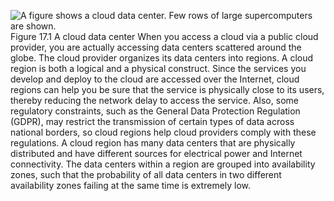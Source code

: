 ![A figure shows a cloud data center. Few rows of large supercomputers are shown.](graphics/17fig01.jpg) Figure 17.1 A cloud data center When you access a cloud via a public cloud provider, you are actually accessing data centers scattered around the globe. The cloud provider organizes its data centers into regions. A cloud region is both a logical and a physical construct. Since the services you develop and deploy to the cloud are accessed over the Internet, cloud regions can help you be sure that the service is physically close to its users, thereby reducing the network delay to access the service. Also, some regulatory constraints, such as the General Data Protection Regulation (GDPR), may restrict the transmission of certain types of data across national borders, so cloud regions help cloud providers comply with these regulations. A cloud region has many data centers that are physically distributed and have different sources for electrical power and Internet connectivity. The data centers within a region are grouped into availability zones, such that the probability of all data centers in two different availability zones failing at the same time is extremely low.